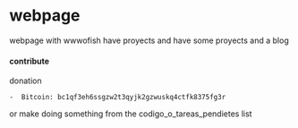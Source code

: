# webpage
webpage with wwwofish have proyects and have some proyects and a blog
#### contribute
donation
	
	-  Bitcoin: bc1qf3eh6ssgzw2t3qyjk2gzwuskq4ctfk8375fg3r

or make doing something from the codigo_o_tareas_pendietes list
